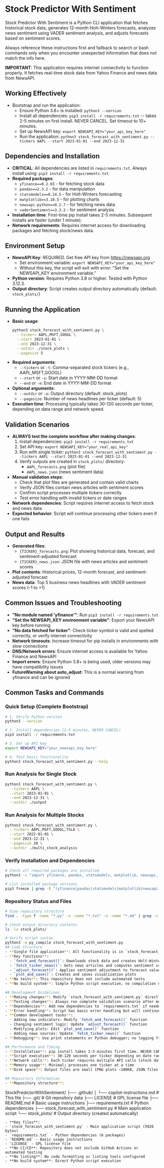# Stock Predictor With Sentiment
Stock Predictor With Sentiment is a Python CLI application that fetches historical stock data, generates 12-month Holt–Winters forecasts, analyzes news sentiment using VADER sentiment analysis, and adjusts forecasts based on sentiment scores.

Always reference these instructions first and fallback to search or bash commands only when you encounter unexpected information that does not match the info here.

**IMPORTANT**: This application requires internet connectivity to function properly. It fetches real-time stock data from Yahoo Finance and news data from NewsAPI.

## Working Effectively
- Bootstrap and run the application:
  - Ensure Python 3.8+ is installed: `python3 --version`
  - Install all dependencies: `pip3 install -r requirements.txt` -- takes 2-5 minutes on first install. NEVER CANCEL. Set timeout to 10+ minutes.
  - Set up NewsAPI key: `export NEWSAPI_KEY="your_api_key_here"`
  - Run the application: `python3 stock_forecast_with_sentiment.py --tickers AAPL --start 2023-01-01 --end 2023-12-31`

## Dependencies and Installation
- **CRITICAL**: All dependencies are listed in `requirements.txt`. Always install using: `pip3 install -r requirements.txt`
- **Required packages**:
  - `yfinance==0.2.65` - for fetching stock data
  - `pandas==2.3.2` - for data manipulation
  - `statsmodels==0.14.5` - for Holt-Winters forecasting
  - `matplotlib==3.10.5` - for plotting charts
  - `newsapi-python==0.2.7` - for fetching news data
  - `vaderSentiment==3.3.2` - for sentiment analysis
- **Installation time**: First-time pip install takes 2-5 minutes. Subsequent installs are faster (under 1 minute).
- **Network requirements**: Requires internet access for downloading packages and fetching stock/news data.

## Environment Setup
- **NewsAPI Key**: REQUIRED. Get free API key from https://newsapi.org
  - Set environment variable: `export NEWSAPI_KEY="your_api_key_here"`
  - Without this key, the script will exit with error: "Set the NEWSAPI_KEY environment variable."
- **Python version**: Requires Python 3.8 or higher. Tested with Python 3.12.3.
- **Output directory**: Script creates output directory automatically (default: `stock_plots/`)

## Running the Application
- **Basic usage**: 
  ```bash
  python3 stock_forecast_with_sentiment.py \
    --tickers AAPL,MSFT,GOOGL \
    --start 2023-01-01 \
    --end 2023-12-31 \
    --outdir ./stock_plots \
    --pagesize 5
  ```
- **Required arguments**:
  - `--tickers` or `-t`: Comma-separated stock tickers (e.g., AAPL,MSFT,GOOGL)
  - `--start` or `-s`: Start date in YYYY-MM-DD format
  - `--end` or `-e`: End date in YYYY-MM-DD format
- **Optional arguments**:
  - `--outdir` or `-o`: Output directory (default: stock_plots)
  - `--pagesize`: Number of news headlines per ticker (default: 5)
- **Execution time**: Processing typically takes 30-120 seconds per ticker, depending on data range and network speed.

## Validation Scenarios
- **ALWAYS test the complete workflow after making changes**:
  1. Install dependencies: `pip3 install -r requirements.txt`
  2. Set API key: `export NEWSAPI_KEY="your_real_api_key"`
  3. Run with single ticker: `python3 stock_forecast_with_sentiment.py --tickers AAPL --start 2023-01-01 --end 2023-12-31`
  4. Verify outputs are created in `stock_plots/` directory:
     - `AAPL_forecasts.png` (plot file)
     - `AAPL_news.json` (news sentiment data)
- **Manual validation steps**:
  - Check that plot files are generated and contain valid charts
  - Verify JSON files contain news articles with sentiment scores
  - Confirm script processes multiple tickers correctly
  - Test error handling with invalid tickers or date ranges
- **Network dependencies**: Script requires internet access to fetch stock and news data
- **Expected behavior**: Script will continue processing other tickers even if one fails

## Output and Results
- **Generated files**:
  - `{TICKER}_forecasts.png`: Plot showing historical data, forecast, and sentiment-adjusted forecast
  - `{TICKER}_news.json`: JSON file with news articles and sentiment scores
- **Plot contents**: Historical prices, 12-month forecast, and sentiment-adjusted forecast
- **News data**: Top 5 business news headlines with VADER sentiment scores (-1 to +1)

## Common Issues and Troubleshooting
- **"No module named 'yfinance'"**: Run `pip3 install -r requirements.txt`
- **"Set the NEWSAPI_KEY environment variable"**: Export your NewsAPI key before running
- **"No data fetched for ticker"**: Check ticker symbol is valid and spelled correctly, or verify internet connectivity
- **Network timeouts**: Increase timeout for pip installs in environments with slow connections
- **DNS/Network errors**: Ensure internet access is available for Yahoo Finance and NewsAPI
- **Import errors**: Ensure Python 3.8+ is being used, older versions may have compatibility issues
- **FutureWarning about auto_adjust**: This is a normal warning from yfinance and can be ignored

## Common Tasks and Commands

### Quick Setup (Complete Bootstrap)
```bash
# 1. Verify Python version
python3 --version

# 2. Install dependencies (2-5 minutes, NEVER CANCEL)
pip3 install -r requirements.txt

# 3. Set up API key
export NEWSAPI_KEY="your_newsapi_key_here"

# 4. Test basic functionality
python3 stock_forecast_with_sentiment.py --help
```

### Run Analysis for Single Stock
```bash
python3 stock_forecast_with_sentiment.py \
  --tickers AAPL \
  --start 2023-01-01 \
  --end 2023-12-31 \
  --outdir ./output
```

### Run Analysis for Multiple Stocks
```bash
python3 stock_forecast_with_sentiment.py \
  --tickers AAPL,MSFT,GOOGL,TSLA \
  --start 2022-01-01 \
  --end 2023-12-31 \
  --pagesize 10 \
  --outdir ./multi_stock_analysis
```

### Verify Installation and Dependencies
```bash
# Check all required packages are installed
python3 -c "import yfinance, pandas, statsmodels, matplotlib, newsapi, vaderSentiment; print('All dependencies OK')"

# List installed package versions
pip3 freeze | grep -E "(yfinance|pandas|statsmodels|matplotlib|newsapi|vaderSentiment)"
```

### Repository Status and Files
```bash
# View repository structure
find . -type f -name "*.py" -o -name "*.txt" -o -name "*.md" | grep -v ".git" | sort

# Check output directory contents
ls -la stock_plots/

# Verify script syntax
python3 -m py_compile stock_forecast_with_sentiment.py
## Code Structure
- **Single file application**: All functionality is in `stock_forecast_with_sentiment.py`
- **Key functions**:
  - `fetch_and_forecast()`: Downloads stock data and creates Holt-Winters forecast
  - `fetch_ticker_news()`: Gets news articles and computes sentiment scores
  - `adjust_forecast()`: Applies sentiment adjustment to forecast values
  - `plot_and_save()`: Creates and saves visualization plots
- **No tests**: This repository does not include automated tests
- **No build system**: Simple Python script execution, no compilation needed

## Development Guidelines
- **Making changes**: Modify `stock_forecast_with_sentiment.py` directly
- **Testing changes**: Always run complete validation scenario after modifications
- **Dependencies**: Add new dependencies to `requirements.txt` if needed
- **Error handling**: Script has basic error handling but will continue processing other tickers if one fails
- **Common development tasks**:
  - Adding new indicators: Modify `fetch_and_forecast()` function
  - Changing sentiment logic: Update `adjust_forecast()` function
  - Modifying plots: Edit `plot_and_save()` function
  - Adding news sources: Update `fetch_ticker_news()` function
- **Debugging**: Use print statements or Python debugger; no logging framework is configured

## Performance and Timing
- **Installation**: pip install takes 2-5 minutes first time. NEVER CANCEL. Set timeout to 10+ minutes.
- **Script execution**: 30-120 seconds per ticker depending on date range and network speed
- **Network calls**: Each ticker requires multiple API calls (stock data + news data)
- **Memory usage**: Minimal; processes one ticker at a time
- **Disk space**: Output files are small (PNG plots ~100KB, JSON files ~10KB each)

## Repository Information
- **Repository structure**:
  ```
  StockPredictorWithSentiment/
  ├── .github/
  │   └── copilot-instructions.md    # This file
  ├── .git/                          # Git repository data
  ├── LICENSE                        # GPL license file
  ├── README.md                      # Basic usage instructions
  ├── requirements.txt               # Python dependencies
  ├── stock_forecast_with_sentiment.py  # Main application script
  └── stock_plots/                   # Output directory (created automatically)
  ```
- **Key files**:
  - `stock_forecast_with_sentiment.py` - Main application script (5926 bytes)
  - `requirements.txt` - Python dependencies (6 packages)
  - `README.md` - Basic usage instructions
  - `LICENSE` - GPL license file
- **No CI/CD**: Repository does not include GitHub Actions or automated testing
- **No linting**: No code formatting or linting tools configured
- **No build system**: Direct Python script execution